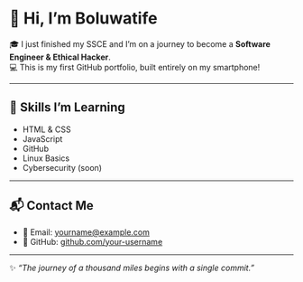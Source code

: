 # 👋 Hi, I’m Boluwatife

🎓 I just finished my SSCE and I’m on a journey to become a **Software Engineer & Ethical Hacker**.  
💻 This is my first GitHub portfolio, built entirely on my smartphone!  

---

## 🚀 Skills I’m Learning
- HTML & CSS  
- JavaScript  
- GitHub  
- Linux Basics  
- Cybersecurity (soon)  

---

## 📬 Contact Me
- 📧 Email: yourname@example.com  
- 🐙 GitHub: [github.com/your-username](https://github.com/your-username)  

---

✨ _“The journey of a thousand miles begins with a single commit.”_
